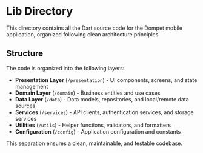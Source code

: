 # Lib Directory

This directory contains all the Dart source code for the Dompet mobile application, organized following clean architecture principles.

## Structure

The code is organized into the following layers:

- **Presentation Layer** (`/presentation`) - UI components, screens, and state management
- **Domain Layer** (`/domain`) - Business entities and use cases
- **Data Layer** (`/data`) - Data models, repositories, and local/remote data sources
- **Services** (`/services`) - API clients, authentication services, and storage services
- **Utilities** (`/utils`) - Helper functions, validators, and formatters
- **Configuration** (`/config`) - Application configuration and constants

This separation ensures a clean, maintainable, and testable codebase.
